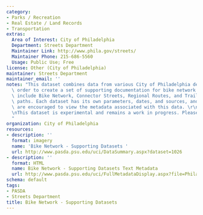 ```yaml
---
category:
- Parks / Recreation
- Real Estate / Land Records
- Transportation
extras:
  Area of Interest: City of Philadelphia
  Department: Streets Department
  Maintainer Link: http://www.phila.gov/streets/
  Maintainer Phone: 215-686-5560
  Usage: Public Use; Free
license: Other (City of Philadelphia)
maintainer: Streets Department
maintainer_email: ''
notes: "This dataset combines data from various City of Philadelphia departments in\
  \ order to create a set of supporting documentation for bike network routing. Datasets\
  \ include Bike Network, Connector Streets, Regional Routes, and Trails and Side\
  \ paths. Each dataset has its own parameters, dates, and sources, and individuals\
  \ are encouraged to view the metadata associated with this data. \r\n<br></br>\r\
  \nThis dataset is experimental and remains a work in progress. Please use with caution.\
  "
organization: City of Philadelphia
resources:
- description: ''
  format: imagery
  name: 'Bike Network - Supporting Datasets '
  url: http://www.pasda.psu.edu/uci/DataSummary.aspx?dataset=1026
- description: ''
  format: HTML
  name: Bike Network - Supporting Datasets Text Metadata
  url: http://www.pasda.psu.edu/uci/FullMetadataDisplay.aspx?file=PhiladelphiaBikeNetwork_SupportingDatasets.xml
schema: default
tags:
- PASDA
- Streets Department
title: Bike Network - Supporting Datasets
---
```

